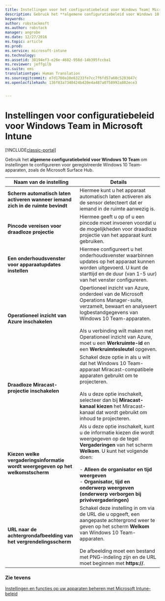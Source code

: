 ```yaml
---
title: Instellingen voor het configuratiebeleid voor Windows Team| Microsoft Docs
description: Gebruik het **algemene configuratiebeleid voor Windows 10 Team** om instellingen te configureren voor geregistreerde Windows 10 Team-apparaten, zoals de Microsoft Surface Hub.
keywords: 
author: robstackmsft
ms.author: robstack
manager: angrobe
ms.date: 12/27/2016
ms.topic: article
ms.prod: 
ms.service: microsoft-intune
ms.technology: 
ms.assetid: 38194ef3-e26e-4682-958d-14b395fccba1
ms.reviewer: jeffgilb
ms.suite: ems
translationtype: Human Translation
ms.sourcegitcommit: e7d1760a10e63233fe7cc7f6fd57a68c5283647c
ms.openlocfilehash: 136f83a7340424b420e4a487a0758992a802ece3


---
```


# <a name="windows-team-configuration-policy-settings-in-microsoft-intune"></a>Instellingen voor configuratiebeleid voor Windows Team in Microsoft Intune

[!INCLUDE[classic-portal](../includes/classic-portal.md)]

Gebruik het **algemene configuratiebeleid voor Windows 10 Team** om instellingen te configureren voor geregistreerde Windows 10 Team-apparaten, zoals de Microsoft Surface Hub.

|Naam van de instelling|Details|
|----------------|-----------|
|**Scherm automatisch laten activeren wanneer iemand zich in de ruimte bevindt**|Hiermee kunt u het apparaat automatisch laten activeren als de sensor detecteert dat er iemand in de ruimte aanwezig is.|
|**Pincode vereisen voor draadloze projectie**|Hiermee geeft u op of u een pincode moet invoeren voordat u de mogelijkheden voor draadloze projectie van het apparaat kunt gebruiken.|
|**Een onderhoudsvenster voor apparaatupdates instellen**|Hiermee configureert u het onderhoudsvenster waarbinnen updates op het apparaat kunnen worden uitgevoerd. U kunt de starttijd en de duur (van 1-5 uur) van het venster configureren.|
|**Operationeel inzicht van Azure inschakelen**|Opertioneel inzicht van Azure, onderdeel van de Microsoft Operations Manager-suite, verzamelt, bewaart en analyseert logbestandgegevens van Windows 10 Team-apparaten.<br /><br />Als u verbinding wilt maken met Operationeel inzicht van Azure, moet u een **Werkruimte-id** en een **Werkruimtesleutel** opgeven.|
|**Draadloze Miracast-projectie inschakelen**|Schakel deze optie in als u wilt dat het Windows 10 Team-apparaat Miracast-compatibele apparaten gebruikt om te projecteren.<br /><br />Als u deze optie inschakelt, selecteer dan bij **Miracast-kanaal kiezen** het Miracast-kanaal dat wordt gebruikt om inhoud te projecteren.|
|**Kiezen welke vergaderingsinformatie wordt weergegeven op het welkomstscherm**|Als u deze optie inschakelt, kunt u de informatie kiezen die wordt weergegeven op de tegel **Vergaderingen** van het scherm **Welkom**. U kunt het volgende doen:<br /><br />-   **Alleen de organisator en tijd weergeven**<br />-   **Organisator, tijd en onderwerp weergeven (onderwerp verborgen bij privévergaderingen)**|
|**URL naar de achtergrondafbeelding van het vergrendelingsscherm**|Schakel deze instelling in om via de URL die u opgeeft, een aangepaste achtergrond weer te geven op het scherm **Welkom** van Windows 10 Team-apparaten.<br /><br />De afbeelding moet een bestand met PNG-indeling zijn en de URL moet beginnen met **https://**.|


### <a name="see-also"></a>Zie tevens
[Instellingen en functies op uw apparaten beheren met Microsoft Intune-beleid](manage-settings-and-features-on-your-devices-with-microsoft-intune-policies.md)




<!--HONumber=Dec16_HO5-->


